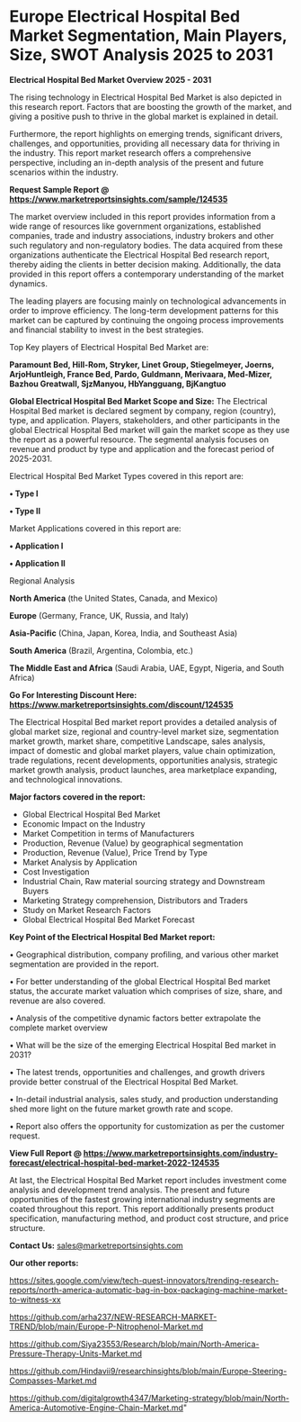 # Europe Electrical Hospital Bed Market Segmentation, Main Players, Size, SWOT Analysis 2025 to 2031

<Strong> Electrical Hospital Bed Market Overview 2025 - 2031</strong>

The rising technology in Electrical Hospital Bed Market is also depicted in this research report. Factors that are boosting the growth of the market, and giving a positive push to thrive in the global market is explained in detail.

Furthermore, the report highlights on emerging trends, significant drivers, challenges, and opportunities, providing all necessary data for thriving in the industry. This report market research offers a comprehensive perspective, including an in-depth analysis of the present and future scenarios within the industry.

<strong>Request Sample Report @ <a href=https://www.marketreportsinsights.com/sample/124535>https://www.marketreportsinsights.com/sample/124535</a></strong>

The market overview included in this report provides information from a wide range of resources like government organizations, established companies, trade and industry associations, industry brokers and other such regulatory and non-regulatory bodies. The data acquired from these organizations authenticate the Electrical Hospital Bed research report, thereby aiding the clients in better decision making. Additionally, the data provided in this report offers a contemporary understanding of the market dynamics.

The leading players are focusing mainly on technological advancements in order to improve efficiency. The long-term development patterns for this market can be captured by continuing the ongoing process improvements and financial stability to invest in the best strategies.

Top Key players of Electrical Hospital Bed Market are:

<strong>Paramount Bed, Hill-Rom, Stryker, Linet Group, Stiegelmeyer, Joerns, ArjoHuntleigh, France Bed, Pardo, Guldmann, Merivaara, Med-Mizer, Bazhou Greatwall, SjzManyou, HbYangguang, BjKangtuo</strong>

<strong><b>Global Electrical Hospital Bed Market Scope and Size:</b></strong>
The Electrical Hospital Bed market is declared segment by company, region (country), type, and application. Players, stakeholders, and other participants in the global Electrical Hospital Bed market will gain the market scope as they use the report as a powerful resource. The segmental analysis focuses on revenue and product by type and application and the forecast period of 2025-2031.

Electrical Hospital Bed Market Types covered in this report are:

<strong>• Type I

• Type II</strong>

Market Applications covered in this report are:

<strong>• Application I

• Application II</strong> 

Regional Analysis

<strong>North America</strong> (the United States, Canada, and Mexico)

<strong>Europe</strong> (Germany, France, UK, Russia, and Italy)

<strong>Asia-Pacific</strong> (China, Japan, Korea, India, and Southeast Asia)

<strong>South America</strong> (Brazil, Argentina, Colombia, etc.)

<strong>The Middle East and Africa</strong> (Saudi Arabia, UAE, Egypt, Nigeria, and South Africa)

<strong>Go For Interesting Discount Here: <a href=https://www.marketreportsinsights.com/discount/124535>https://www.marketreportsinsights.com/discount/124535</a></strong>

The Electrical Hospital Bed market report provides a detailed analysis of global market size, regional and country-level market size, segmentation market growth, market share, competitive Landscape, sales analysis, impact of domestic and global market players, value chain optimization, trade regulations, recent developments, opportunities analysis, strategic market growth analysis, product launches, area marketplace expanding, and technological innovations.

<strong><b>Major factors covered in the report:</b></strong>
<ul>
  <li>Global Electrical Hospital Bed Market </li>
  <li>Economic Impact on the Industry</li>
  <li>Market Competition in terms of Manufacturers</li>
  <li>Production, Revenue (Value) by geographical segmentation</li>
  <li>Production, Revenue (Value), Price Trend by Type</li>
  <li>Market Analysis by Application</li>
  <li>Cost Investigation</li>
  <li>Industrial Chain, Raw material sourcing strategy and Downstream Buyers</li>
  <li>Marketing Strategy comprehension, Distributors and Traders</li>
  <li>Study on Market Research Factors</li>
  <li>Global Electrical Hospital Bed Market Forecast</li>
</ul>

<strong><b>Key Point of the Electrical Hospital Bed Market report:</b></strong>

• Geographical distribution, company profiling, and various other market segmentation are provided in the report.

• For better understanding of the global Electrical Hospital Bed market status, the accurate market valuation which comprises of size, share, and revenue are also covered.

• Analysis of the competitive dynamic factors better extrapolate the complete market overview

• What will be the size of the emerging Electrical Hospital Bed market in 2031?

• The latest trends, opportunities and challenges, and growth drivers provide better construal of the Electrical Hospital Bed Market.

• In-detail industrial analysis, sales study, and production understanding shed more light on the future market growth rate and scope.

• Report also offers the opportunity for customization as per the customer request.

<strong><b>View Full Report @ <a href=https://www.marketreportsinsights.com/industry-forecast/electrical-hospital-bed-market-2022-124535>https://www.marketreportsinsights.com/industry-forecast/electrical-hospital-bed-market-2022-124535</a></b></strong>


At last, the Electrical Hospital Bed Market report includes investment come analysis and development trend analysis. The present and future opportunities of the fastest growing international industry segments are coated throughout this report. This report additionally presents product specification, manufacturing method, and product cost structure, and price structure.

<strong>Contact Us:</strong>
sales@marketreportsinsights.com

<strong>Our other reports:</strong>

<a href=https://sites.google.com/view/tech-quest-innovators/trending-research-reports/north-america-automatic-bag-in-box-packaging-machine-market-to-witness-xx>https://sites.google.com/view/tech-quest-innovators/trending-research-reports/north-america-automatic-bag-in-box-packaging-machine-market-to-witness-xx</a>

<a href=https://github.com/arha237/NEW-RESEARCH-MARKET-TREND/blob/main/Europe-P-Nitrophenol-Market.md>https://github.com/arha237/NEW-RESEARCH-MARKET-TREND/blob/main/Europe-P-Nitrophenol-Market.md</a>

<a href=https://github.com/Siya23553/Research/blob/main/North-America-Pressure-Therapy-Units-Market.md>https://github.com/Siya23553/Research/blob/main/North-America-Pressure-Therapy-Units-Market.md</a>

<a href=https://github.com/Hindavii9/researchinsights/blob/main/Europe-Steering-Compasses-Market.md>https://github.com/Hindavii9/researchinsights/blob/main/Europe-Steering-Compasses-Market.md</a>

<a href=https://github.com/digitalgrowth4347/Marketing-strategy/blob/main/North-America-Automotive-Engine-Chain-Market.md>https://github.com/digitalgrowth4347/Marketing-strategy/blob/main/North-America-Automotive-Engine-Chain-Market.md</a>"
